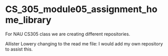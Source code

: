 # CS_305_module05_assignment_home_library
For NAU CS305 class we are creating different repositories.

Allister Lowery changing to the read me file: I would add my own repository to assist this. 